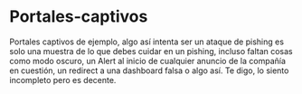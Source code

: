 # Portales-captivos
Portales captivos de ejemplo, algo así intenta ser un ataque de pishing es solo una muestra de lo que debes cuidar en un pishing, incluso faltan cosas como modo oscuro, un Alert al inicio de cualquier anuncio de la compañía en cuestión, un redirect a una dashboard falsa o algo así. Te digo, lo siento incompleto pero es decente.

